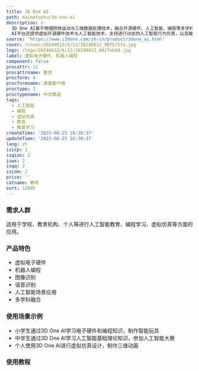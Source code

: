```yaml
---
title: 3D One AI
path: daimafuzhu/3d-one-ai
description: >-
  3D One AI基于物理刚体运动与三维数据处理技术，融合开源硬件、人工智能、编程等多学科实践，支持通过界面交互或编程控制物体的运动。3D One
  AI平台还提供虚拟开源硬件技术与人工智能技术，支持进行动态的人工智能行为仿真，以及输出三维动画。该软件支持小学、初中、高中阶段的人工智能教育，匹配国家教育标准与课标要求，助力普及化开课和科技人才培养。
source: 'https://www.i3done.com/zh-cn/product/3done_ai.html'
cover: /cover/20240612/6/12/20240612_90fb75fe.jpg
logo: /logo/20240612/6/12/20240612_b627ebdd.jpg
label: 虚拟电子硬件、机器人编程
component: false
procattr: 11
procattrname: 教育
procform: 4
procformname: 桌面客户端
proctype: 3
proctypename: 中文精选
tags:
  - 人工智能
  - 编程
  - 虚拟仿真
  - 教育
  - 教育学习
createTime: '2023-08-25 16:30:37'
updateTime: '2023-08-25 16:30:37'
lang: zh
isicp: 1
isqian: 2
iswx: 2
isqq: 2
iscom: 2
price: ''
catname: 教育
sort: 12005
---
```




### 需求人群
适用于学校、教育机构、个人等进行人工智能教育、编程学习、虚拟仿真等方面的应用。

### 产品特色
- 虚拟电子硬件
- 机器人编程
- 图像识别
- 语音识别
- 人工智能场景应用
- 多学科融合

### 使用场景示例
- 小学生通过3D One AI学习电子硬件和编程知识，制作智能玩具
- 中学生通过3D One AI学习人工智能基础理论知识，参加人工智能大赛
- 个人使用3D One AI进行虚拟仿真设计，制作三维动画

### 使用教程


  
